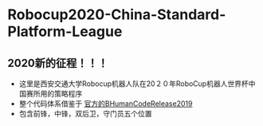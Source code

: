 # Robocup2020-China-Standard-Platform-League
## 2020新的征程！！！
* 这里是西安交通大学Robocup机器人队在20２０年RoboCup机器人世界杯中国赛所用的策略程序
* 整个代码体系借鉴于 [官方的BHumanCodeRelease2019](https://github.com/bhuman/BHumanCodeRelease)
* 包含前锋，中锋，双后卫，守门员五个位置
